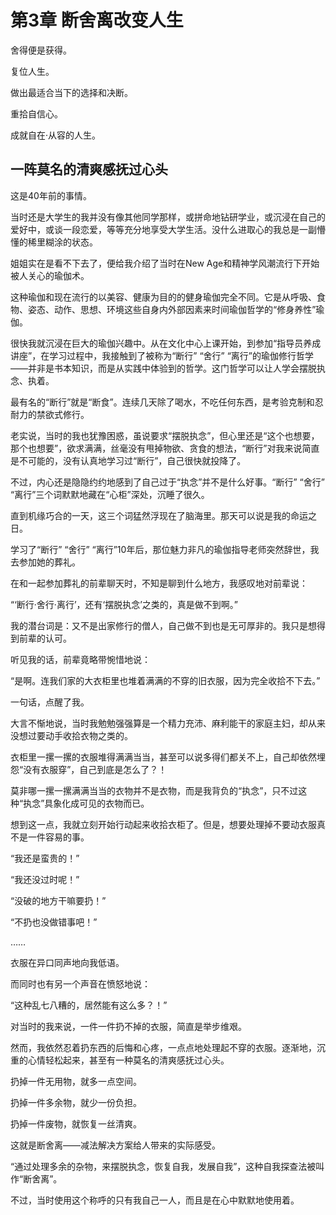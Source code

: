 # 第3章 断舍离改变人生

舍得便是获得。

复位人生。

做出最适合当下的选择和决断。

重拾自信心。

成就自在·从容的人生。

## 一阵莫名的清爽感抚过心头

这是40年前的事情。

当时还是大学生的我并没有像其他同学那样，或拼命地钻研学业，或沉浸在自己的爱好中，或谈一段恋爱，等等充分地享受大学生活。没什么进取心的我总是一副懵懂的稀里糊涂的状态。

姐姐实在是看不下去了，便给我介绍了当时在New Age和精神学风潮流行下开始被人关心的瑜伽术。

这种瑜伽和现在流行的以美容、健康为目的的健身瑜伽完全不同。它是从呼吸、食物、姿态、动作、思想、环境这些自身内外部因素来时间瑜伽哲学的“修身养性”瑜伽。

很快我就沉浸在巨大的瑜伽兴趣中。从在文化中心上课开始，到参加“指导员养成讲座”，在学习过程中，我接触到了被称为“断行” “舍行” “离行”的瑜伽修行哲学——并非是书本知识，而是从实践中体验到的哲学。这门哲学可以让人学会摆脱执念、执着。

最有名的“断行”就是“断食”。连续几天除了喝水，不吃任何东西，是考验克制和忍耐力的禁欲式修行。

老实说，当时的我也犹豫困惑，虽说要求“摆脱执念”，但心里还是“这个也想要，那个也想要”，欲求满满，丝毫没有甩掉物欲、贪食的想法，“断行”对我来说简直是不可能的，没有认真地学习过“断行”，自己很快就投降了。

不过，内心还是隐隐约约地感到了自己过于“执念”并不是什么好事。“断行” “舍行” “离行”三个词默默地藏在“心柜”深处，沉睡了很久。

直到机缘巧合的一天，这三个词猛然浮现在了脑海里。那天可以说是我的命运之日。

学习了“断行” “舍行” “离行”10年后，那位魅力非凡的瑜伽指导老师突然辞世，我去参加她的葬礼。

在和一起参加葬礼的前辈聊天时，不知是聊到什么地方，我感叹地对前辈说：

“‘断行·舍行·离行’，还有‘摆脱执念’之类的，真是做不到啊。”

我的潜台词是：又不是出家修行的僧人，自己做不到也是无可厚非的。我只是想得到前辈的认可。

听见我的话，前辈竟略带惋惜地说：

“是啊。连我们家的大衣柜里也堆着满满的不穿的旧衣服，因为完全收拾不下去。”

一句话，点醒了我。

大言不惭地说，当时我勉勉强强算是一个精力充沛、麻利能干的家庭主妇，却从来没想过要动手收拾衣物之类的。

衣柜里一摞一摞的衣服堆得满满当当，甚至可以说多得们都关不上，自己却依然埋怨“没有衣服穿”，自己到底是怎么了？！

莫非哪一摞一摞满满当当的衣物并不是衣物，而是我背负的“执念”，只不过这种“执念”具象化成可见的衣物而已。

想到这一点，我就立刻开始行动起来收拾衣柜了。但是，想要处理掉不要动衣服真不是一件容易的事。

“我还是蛮贵的！”

“我还没过时呢！”

“没破的地方干嘛要扔！”

“不扔也没做错事吧！”

……

衣服在异口同声地向我低语。

而同时也有另一个声音在愤怒地说：

“这种乱七八糟的，居然能有这么多？！”

对当时的我来说，一件一件扔不掉的衣服，简直是举步维艰。

然而，我依然忍着扔东西的后悔和心疼，一点点地处理起不穿的衣服。逐渐地，沉重的心情轻松起来，甚至有一种莫名的清爽感抚过心头。

扔掉一件无用物，就多一点空间。

扔掉一件多余物，就少一份负担。

扔掉一件废物，就恢复一丝清爽。

这就是断舍离——减法解决方案给人带来的实际感受。

“通过处理多余的杂物，来摆脱执念，恢复自我，发展自我”，这种自我探查法被叫作“断舍离”。

不过，当时使用这个称呼的只有我自己一人，而且是在心中默默地使用着。
